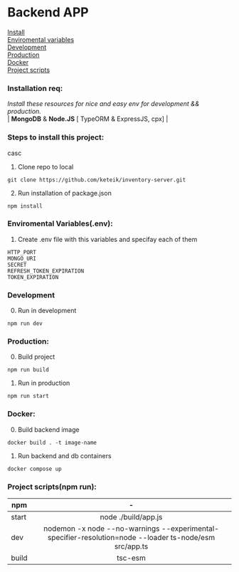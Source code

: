 #  Backend APP  

[Install](#Installation-req)    
[Enviromental variables](#Enviromental-Variables(.env))     
[Development](#Development)     
[Production](#Production)   
[Docker](#Docker)   
[Project scripts](#Project-scripts(npm-run)) 

### Installation req:
  *Install these resources for nice and easy env for development && production.*  
  | **MongoDB** & **Node.JS** [ TypeORM & ExpressJS, cpx] |
### Steps to install this project:
casc

01. Clone repo to local
```
git clone https://github.com/keteik/inventory-server.git
```
02. Run installation of package.json  
```
npm install
```

### Enviromental Variables(.env):  

01. Create .env file with this variables and specifay each of them
```
HTTP_PORT
MONGO_URI
SECRET
REFRESH_TOKEN_EXPIRATION
TOKEN_EXPIRATION
```

### Development  

0. Run in development
``` 
npm run dev 
```  


### Production:

00. Build project
```
npm run build
```
01. Run in production
```
npm run start
```

### Docker:

00. Build backend image
```
docker build . -t image-name
```
01. Run backend and db containers
```
docker compose up
```

 


### Project scripts(npm run):  
| npm           | -                                                         |
| ------------- |:---------------------------------------------------------:|
| start       | node ./build/app.js                                       |
| dev         | nodemon -x node --no-warnings --experimental-specifier-resolution=node --loader ts-node/esm src/app.ts            |
| build       | tsc-esm                                                    |
